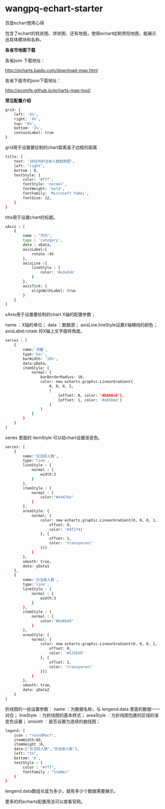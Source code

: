 # wangpq-echart-starter

百度echart使用心得

包含了echart的柱状图、饼状图、还有地图，使用echart绘制贵阳地图，能展示出具体模块和名称。

**各省市地图下载**

各省json 下载地址：

http://echarts.baidu.com/download-map.html

各省下面市的json下载地址：

http://ecomfe.github.io/echarts-map-tool/


**常见配置介绍**

```bash
grid: {
    left: '4%',
    right: '4%',
    top: '6%',
    bottom: '1%',
    containLabel: true
}
```
grid用于设置要绘制的chart距离盒子边框的距离


```bash
title: {
    text: '30日内的注册人数趋势图',
    left: "right",
    bottom : 0,
    textStyle: {
        color: '#fff',
        fontStyle: 'normal',
        fontWeight: 'bold',
        fontFamily: 'Microsoft YaHei',
        fontSize: 12,
    }
}
```
title用于设置chart的标题。


```bash
xAxis : [
    {
        name : "月份",
        type : 'category',
        data : xData,
        axisLabel:{
            rotate :45
        },
        axisLine :{
            lineStyle : {
                color: '#a3a2ab'
            }
        },
        axisTick: {
            alignWithLabel: true
        }
    }
]
```
xAxis用于设置要绘制的chart X轴的配置参数；

name ：X轴的单位；
data ：数据源；
axisLine.lineStyle设置X轴横线的颜色；axisLabel.rotate 将X轴上文字旋转角度。


```bash
series : [
    {
        name:'流量',
        type:'bar',
        barWidth: '10%',
        data:yData,
        itemStyle: {
            normal: {
                barBorderRadius: 10,
                color: new echarts.graphic.LinearGradient(
                    0, 0, 0, 1,
                    [
                        {offset: 0, color: '#b860cb'},
                        {offset: 1, color: '#e85b6d'}
                    ]
                )
            }
        }
    }
]
```
series 里面的 itemStyle 可以给chart设置渐变色。


```bash
series: [
    {
        name:'日活跃人数',
        type:'line',
        lineStyle : {
            normal : {
                width:3
            }
        },
        itemStyle : {
            normal : {
                color:"#e4476a"
            }
        },
        areaStyle: {
            normal: {
                color: new echarts.graphic.LinearGradient(0, 0, 0, 1, [{
                    offset: 0,
                    color: '#4f2741'
                }, {
                    offset: 1,
                    color: 'transparent'
                }])
            }
        },
        smooth: true,
        data: yData1
    },
    {
        name:'日注册人数',
        type:'line',
        lineStyle : {
            normal : {
                width:3
            }
        },
        itemStyle : {
            normal : {
                color:"#ba6bdd"
            }
        },
        areaStyle: {
            normal: {
                color: new echarts.graphic.LinearGradient(0, 0, 0, 1, [{
                    offset: 0,
                    color: '#533569'
                }, {
                    offset: 1,
                    color: 'transparent'
                }])
            }
        },
        smooth: true,
        data: yData2
    }
]
```
折线图的一些设置参数：
name ：为数据名称，与 lengend.data 里面的数据一一对应；
lineStyle ：为折线图的基本样式；
areaStyle ：为折线图包裹的区域的渐变色设置；
smooth ：是否设置为连续的曲线图；


```bash
legend: {
    icon : "roundRect",
    itemWidth:60,
    itemHeight :6,
    data:["日活跃人数","日注册人数"],
    left: "1%",
    bottom: '0',
    textStyle : {
        color : "#fff",
        fontFamily : "SimHei"
    }
}
```
lengend.data数组长度为多少，就有多少个数据需要展示。


更多的的echarts配置用法可以查看官网。
